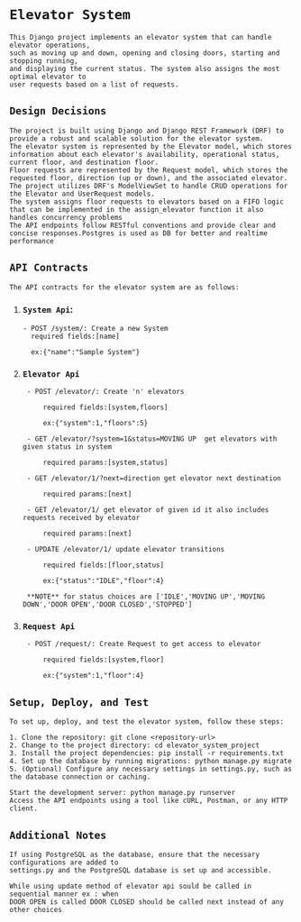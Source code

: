 # `Elevator System`
    This Django project implements an elevator system that can handle elevator operations,
    such as moving up and down, opening and closing doors, starting and stopping running,
    and displaying the current status. The system also assigns the most optimal elevator to 
    user requests based on a list of requests.

## `Design Decisions`

    The project is built using Django and Django REST Framework (DRF) to provide a robust and scalable solution for the elevator system.
    The elevator system is represented by the Elevator model, which stores information about each elevator's availability, operational status, current floor, and destination floor.
    Floor requests are represented by the Request model, which stores the requested floor, direction (up or down), and the associated elevator.
    The project utilizes DRF's ModelViewSet to handle CRUD operations for the Elevator and UserRequest models.
    The system assigns floor requests to elevators based on a FIFO logic that can be implemented in the assign_elevator function it also handles concurrency problems
    The API endpoints follow RESTful conventions and provide clear and concise responses.Postgres is used as DB for better and realtime performance


## `API Contracts`

    The API contracts for the elevator system are as follows:

1. ### `System Api`:
       - POST /system/: Create a new System
         required fields:[name]
         
         ex:{"name":"Sample System"}

2. ### `Elevator Api`
        - POST /elevator/: Create 'n' elevators 
          
            required fields:[system,floors]
          
            ex:{"system":1,"floors":5}
          
        - GET /elevator/?system=1&status=MOVING UP  get elevators with given status in system
        
            required params:[system,status]
        
        - GET /elevator/1/?next=direction get elevator next destination
        
            required params:[next]
        
        - GET /elevator/1/ get elevator of given id it also includes requests received by elevator
        
            required params:[next]
        
        - UPDATE /elevator/1/ update elevator transitions
            
            required fields:[floor,status]
          
            ex:{"status":"IDLE","floor":4}
    
        **NOTE** for status choices are ['IDLE','MOVING UP','MOVING DOWN','DOOR OPEN','DOOR CLOSED','STOPPED']
    

3. ### `Request Api`
    
        - POST /request/: Create Request to get access to elevator 
        
            required fields:[system,floor]
          
            ex:{"system":1,"floor":4}
      
        

## `Setup, Deploy, and Test`
    
    To set up, deploy, and test the elevator system, follow these steps:

    1. Clone the repository: git clone <repository-url>
    2. Change to the project directory: cd elevator_system_project
    3. Install the project dependencies: pip install -r requirements.txt
    4. Set up the database by running migrations: python manage.py migrate
    5. (Optional) Configure any necessary settings in settings.py, such as the database connection or caching.
    
    Start the development server: python manage.py runserver
    Access the API endpoints using a tool like cURL, Postman, or any HTTP client.

## `Additional Notes`
    If using PostgreSQL as the database, ensure that the necessary configurations are added to
    settings.py and the PostgreSQL database is set up and accessible.
    
    While using update method of elevator api sould be called in sequential manner ex : when
    DOOR OPEN is called DOOR CLOSED should be called next instead of any other choices








